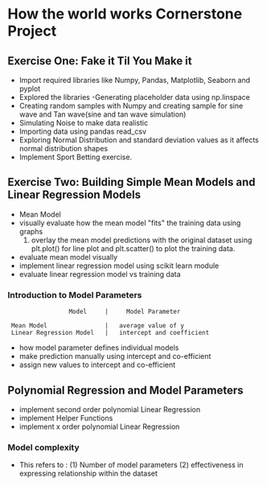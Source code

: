 # How the world works Cornerstone Project
## Exercise One: Fake it Til You Make it
- Import required libraries like Numpy, Pandas, Matplotlib, Seaborn and pyplot
- Explored the libraries
-Generating placeholder data using np.linspace
- Creating random samples with Numpy and creating sample for sine wave and Tan wave(sine and tan wave       simulation)
- Simulating Noise to make data realistic
- Importing data using pandas read_csv
- Exploring Normal Distribution and standard deviation values as it affects normal distribution shapes
- Implement Sport Betting exercise. 

## Exercise Two: Building Simple Mean Models and Linear Regression Models
- Mean Model
- visually evaluate how the mean model "fits" the training data using graphs
  1. overlay the mean model predictions with the original dataset using plt.plot() for line plot and plt.scatter() to plot the training data. 
- evaluate mean model visually
- implement linear regression model using scikit learn module
- evaluate linear regression model vs training data

### Introduction to Model Parameters 

                     Model     |     Model Parameter

     Mean Model                |   average value of y
     Linear Regression Model   |   intercept and coefficient


- how model parameter defines individual models
- make prediction manually using intercept and co-efficient
- assign new values to intercept and co-efficient
 

## Polynomial Regression and Model Parameters

- implement second order polynomial Linear Regression
- implement Helper Functions
- implement x order polynomial Linear Regression

### Model complexity
- This refers to :
   (1) Number of model parameters 
   (2) effectiveness in expressing relationship within the dataset